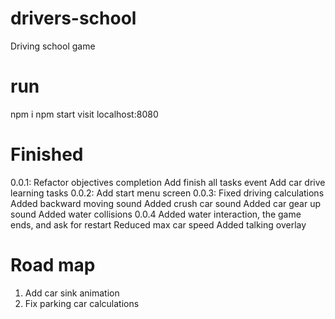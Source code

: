 # drivers-school
Driving school game

# run

npm i
npm start
visit localhost:8080

# Finished
0.0.1:
    Refactor objectives completion
    Add finish all tasks event
    Add car drive learning tasks
0.0.2:
    Add start menu screen
0.0.3:
    Fixed driving calculations
    Added backward moving sound
    Added crush car sound
    Added car gear up sound
    Added water collisions
0.0.4
    Added water interaction, the game ends, and ask for restart
    Reduced max car speed
    Added talking overlay
# Road map
1. Add car sink animation
2. Fix parking car calculations
